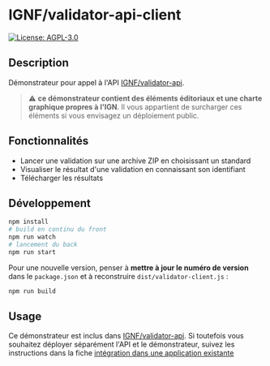 # IGNF/validator-api-client

[![License: AGPL-3.0](https://img.shields.io/badge/License-AGPL--3.0-blue.svg)](LICENSE)
## Description

Démonstrateur pour appel à l'API [IGNF/validator-api](https://github.com/IGNF/validator-api).

> :warning: **ce démonstrateur contient des éléments éditoriaux et une charte graphique propres à l'IGN**. Il vous appartient de surcharger ces éléments si vous envisagez un déploiement public.

## Fonctionnalités

* Lancer une validation sur une archive ZIP en choisissant un standard
* Visualiser le résultat d'une validation en connaissant son identifiant
* Télécharger les résultats

## Développement

```bash
npm install
# build en continu du front
npm run watch
# lancement du back
npm run start
```

Pour une nouvelle version, penser à **mettre à jour le numéro de version** dans le `package.json` et à reconstruire `dist/validator-client.js` :

```bash
npm run build
```

## Usage

Ce démonstrateur est inclus dans [IGNF/validator-api](https://github.com/IGNF/validator-api). Si toutefois vous souhaitez déployer séparément l'API et le démonstrateur, suivez les instructions dans la fiche [intégration dans une application existante](docs/integration-application.md)

